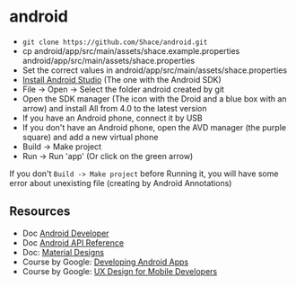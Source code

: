 android
=======


- `git clone https://github.com/Shace/android.git`
- cp android/app/src/main/assets/shace.example.properties android/app/src/main/assets/shace.properties
- Set the correct values in android/app/src/main/assets/shace.properties
- [Install Android Studio](https://developer.android.com/sdk/installing/studio.html) (The one with the Android SDK)
- File -> Open -> Select the folder android created by git
- Open the SDK manager (The icon with the Droid and a blue box with an arrow) and install All from 4.0 to the latest version
- If you have an Android phone, connect it by USB
- If you don't have an Android phone, open the AVD manager (the purple square) and add a new virtual phone
- Build -> Make project
- Run -> Run 'app' (Or click on the green arrow)

If you don't `Build -> Make project` before Running it, you will have some error about unexisting file (creating by Android Annotations)


## Resources

* Doc [Android Developer](https://developer.android.com/index.html)
* Doc [Android API Reference](https://developer.android.com/reference/packages.html)
* Doc: [Material Designs](http://www.google.com/design/spec/material-design/introduction.html)
* Course by Google: [Developing Android Apps](https://www.udacity.com/course/viewer#!/c-ud853/l-1395568821/m-1643858568)
* Course by Google: [UX Design for Mobile Developers](https://www.udacity.com/course/viewer#!/c-ud849/l-1613818915/e-1581848542/m-1581848543)
